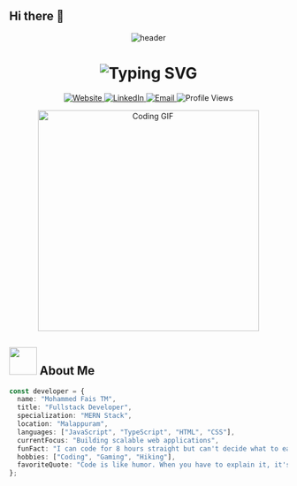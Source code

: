 ## Hi there 👋
<div align="center">
  <img src="https://capsule-render.vercel.app/api?type=waving&color=gradient&customColorList=12&height=300&section=header&text=Fullstack%20Developer&fontSize=60&fontAlignY=35&animation=fadeIn&desc=Building%20the%20digital%20world%20one%20line%20at%20a%20time&descAlignY=60&fontColor=ffffff" alt="header" />
</div>

<h1 align="center">
  <img src="https://readme-typing-svg.herokuapp.com?font=Fira+Code&weight=600&size=30&pause=1000&color=F75C7E&center=true&vCenter=true&random=false&width=600&height=70&lines=Hi+there%2C+I'm+%5BYour+Name%5D;MERN+Stack+Developer;Passionate+Coder;Problem+Solver;" alt="Typing SVG" />
</h1>

<p align="center">
  <a href="">
    <img src="https://img.shields.io/badge/Website-3b5998?style=for-the-badge&logo=google-chrome&logoColor=white" alt="Website" />
  </a>
  <a href="https://www.linkedin.com/in/mohammed-fais-tm-97a377313/">
    <img src="https://img.shields.io/badge/-LinkedIn-0e76a8?style=for-the-badge&logo=Linkedin&logoColor=white" alt="LinkedIn" />
  </a>
  <a href="mailto:mhdfaistm@gmail.com">
    <img src="https://img.shields.io/badge/-Email-d14836?style=for-the-badge&logo=Gmail&logoColor=white" alt="Email" />
  </a>
  <img src="https://komarev.com/ghpvc/?username=yourusername&label=Profile%20Views&color=ff69b4&style=for-the-badge" alt="Profile Views" />
</p>

<div align="center">
  <img src="https://media.giphy.com/media/qgQUggAC3Pfv687qPC/giphy.gif" width="400" alt="Coding GIF" />
</div>

## <img src="https://media.giphy.com/media/VgCDAzcKvsR6OM0uWg/giphy.gif" width="50"> About Me

```typescript
const developer = {
  name: "Mohammed Fais TM",
  title: "Fullstack Developer",
  specialization: "MERN Stack",
  location: "Malappuram",
  languages: ["JavaScript", "TypeScript", "HTML", "CSS"],
  currentFocus: "Building scalable web applications",
  funFact: "I can code for 8 hours straight but can't decide what to eat for lunch",
  hobbies: ["Coding", "Gaming", "Hiking"],
  favoriteQuote: "Code is like humor. When you have to explain it, it's bad."
};


